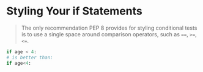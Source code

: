 # Styling Your if Statements

> The only recommendation PEP 8 provides for styling conditional tests is to use a single space around comparison operators, such as `==`, `>=`, `<=`.

```py
if age < 4:
# is better than:
if age<4:
```
